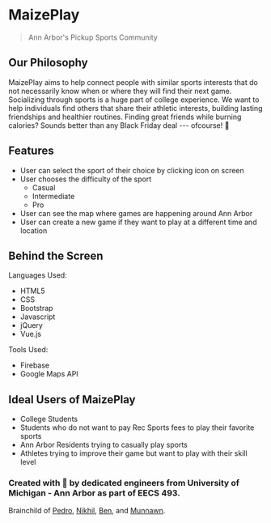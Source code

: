 # MaizePlay
> Ann Arbor's Pickup Sports Community

## Our Philosophy
MaizePlay aims to help connect people with similar sports interests that do not necessarily know when or where they will find their next game. Socializing through sports is a huge part of college experience. We want to help individuals find others that share their athletic interests, building lasting friendships and healthier routines. Finding great friends while burning calories? Sounds better than any Black Friday deal --- ofcourse! :tada:


## Features

- User can select the sport of their choice by clicking icon on screen
- User chooses the difficulty of the sport
    - Casual
    - Intermediate
    - Pro
- User can see the map where games are happening around Ann Arbor
- User can create a new game if they want to play at a different time and location


## Behind the Screen

Languages Used:
- HTML5
- CSS
- Bootstrap
- Javascript
- jQuery
- Vue.js

Tools Used:
- Firebase
- Google Maps API


## Ideal Users of MaizePlay

- College Students
- Students who do not want to pay Rec Sports fees to play their favorite sports
- Ann Arbor Residents trying to casually play sports
- Athletes trying to improve their game but want to play with their skill level




### Created with :gift_heart: by dedicated engineers from University of Michigan - Ann Arbor as part of EECS 493.
Brainchild of [Pedro](ppascott@umich.edu), [Nikhil](npunshi@umich.edu), [Ben](bdoubek@umich.edu), and [Munnawn](munnawng@umich.edu). 